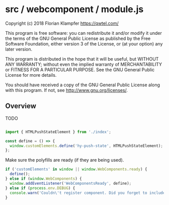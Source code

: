 # src / webcomponent / module.js
Copyright (c) 2018 Florian Klampfer <https://qwtel.com/>

This program is free software: you can redistribute it and/or modify
it under the terms of the GNU General Public License as published by
the Free Software Foundation, either version 3 of the License, or
(at your option) any later version.

This program is distributed in the hope that it will be useful,
but WITHOUT ANY WARRANTY; without even the implied warranty of
MERCHANTABILITY or FITNESS FOR A PARTICULAR PURPOSE.  See the
GNU General Public License for more details.

You should have received a copy of the GNU General Public License
along with this program.  If not, see <http://www.gnu.org/licenses/>.

## Overview
TODO


```js

import { HTMLPushStateElement } from './index';

const define = () => {
  window.customElements.define('hy-push-state', HTMLPushStateElement);
};
```

Make sure the polyfills are ready (if they are being used).


```js
if ('customElements' in window || window.WebComponents.ready) {
  define();
} else if (window.WebComponents) {
  window.addEventListener('WebComponentsReady', define);
} else if (process.env.DEBUG) {
  console.warn('Couldn\'t register component. Did you forget to include a WebComponents polyfill?');
}
```


